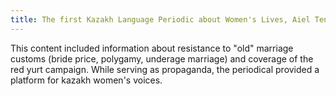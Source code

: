 ```yaml
---
title: The first Kazakh Language Periodic about Women's Lives, Aiel Tengdygy Journal
---
```


This content included information about resistance to "old" marriage customs (bride price, polygamy, underage marriage) and coverage of the red yurt campaign. While serving as propaganda, the periodical provided a platform for kazakh women's voices.
